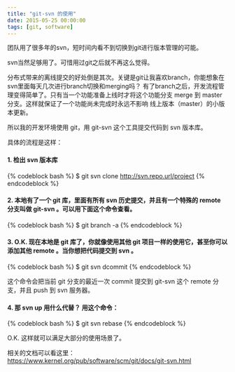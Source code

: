 ```yaml
---
title: "git-svn 的使用"
date: 2015-05-25 00:00:00
tags: [git, software]
---
```



团队用了很多年的svn，短时间内看不到切换到git进行版本管理的可能。

svn当然足够用了。可惜用过git之后就不再这么觉得。

分布式带来的离线提交的好处倒是其次。关键是git让我喜欢branch，你能想象在svn里面每天几次进行branch切换和merging吗？ 有了branch之后，开发流程管理变得简单了。只有当一个功能准备上线时才将这个功能分支 merge 到 master 分支。这样就保证了一个功能尚未完成时永远不影响 线上版本（master）的小版本更新。

所以我的开发环境使用 git，用 git-svn 这个工具提交代码到 svn 版本库。

具体的流程是这样：

#### 1. 检出 svn 版本库 ####

{% codeblock bash %}
$ git svn clone http://svn.repo.url/project
{% endcodeblock %}


#### 2. 本地有了一个 git 库，里面有所有 svn 历史提交，并且有一个特殊的 remote 分支叫做 git-svn 。可以用下面这个命令查看。 ####

{% codeblock bash %}
$ git branch -a
{% endcodeblock %}

#### 3. O.K. 现在本地是 git 库了，你就像使用其他 git 项目一样的使用它，甚至你可以添加其他 remote 。当你想把代码提交到 svn 。 ####

{% codeblock bash %}
$ git svn dcommit
{% endcodeblock %}

这个命令会把当前 git 分支的最近一次 commit 提交到 git-svn 这个 remote 分支，并且 push 到 svn 服务器。


#### 4. 那 svn up 用什么代替？ 用这个命令： ####

{% codeblock bash %}
$ git svn rebase
{% endcodeblock %}

O.K. 这样就可以满足大部分的使用场景了。

相关的文档可以看这里： https://www.kernel.org/pub/software/scm/git/docs/git-svn.html
